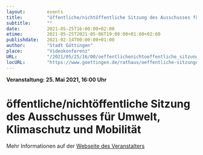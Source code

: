 ```yaml
---
layout:        events
title:         "öffentliche/nichtöffentliche Sitzung des Ausschusses für Umwelt, Klimaschutz und Mobilität"
subtitle:      ""
date:          2021-05-25T16:00:00+02:00
etime:         2021-05-25T2021-05-06T19:00:00+01:00+02:00
publishdate:   2021-02-14T00:00:00+01:00
author:        "Stadt Göttingen"
place:         "Videokonferenz"
URL:           "/2021/05/25/16/00/oeffentlichenichtoeffentliche_sitzung_des_ausschusses_fuer_umwelt_klimaschutz_und_mobilitaet"
locURL:        "https://www.goettingen.de/rathaus/oeffentliche-sitzungen.html"
---
```


**Veranstaltung: 25. Mai 2021, 16:00 Uhr**

öffentliche/nichtöffentliche Sitzung des Ausschusses für Umwelt, Klimaschutz und Mobilität
===========



Mehr Informationen auf der [Webseite des Veranstalters](https://www.goettingen.de/rathaus/oeffentliche-sitzungen.html)
